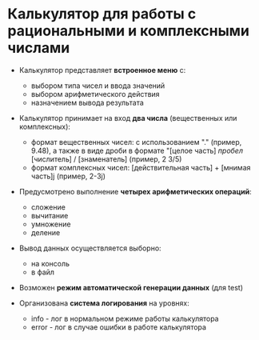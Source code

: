  # Калькулятор для работы с рациональными и комплексными числами

* Калькулятор представляет **встроенное меню** с:
    - выбором типа чисел и ввода значений
    - выбором арифметического действия
    - назначением вывода результата 

* Калькулятор принимает на вход **два числа** (вещественных или комплексных):
    - формат вещественных чисел: с использованием "." (пример, 9.48), а также в виде дроби в формате "[целое часть] *пробел* [числитель] / [знаменатель] (пример, 2 3/5)
    - формат комплексных чисел: [действительная часть] + [мнимая часть]j (пример, 2-3j)


* Предусмотрено выполнение **четырех арифметических операций**: 
    * сложение
    * вычитание
    * умножение
    * деление

* Вывод данных осуществляется выборно:
    * на консоль
    * в файл

* Возможен **режим автоматической генерации данных** (для test)

* Организована **система логирования** на уровнях:
    * info - лог в нормальном режиме работы калькулятора
    * error - лог в случае ошибки в работе калькулятора 